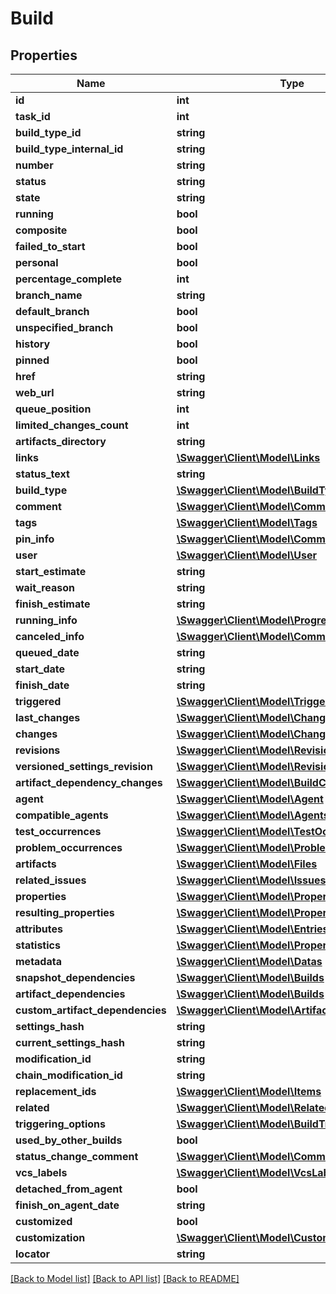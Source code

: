 # Build

## Properties
Name | Type | Description | Notes
------------ | ------------- | ------------- | -------------
**id** | **int** |  | [optional] 
**task_id** | **int** |  | [optional] 
**build_type_id** | **string** |  | [optional] 
**build_type_internal_id** | **string** |  | [optional] 
**number** | **string** |  | [optional] 
**status** | **string** |  | [optional] 
**state** | **string** |  | [optional] 
**running** | **bool** |  | [optional] 
**composite** | **bool** |  | [optional] 
**failed_to_start** | **bool** |  | [optional] 
**personal** | **bool** |  | [optional] 
**percentage_complete** | **int** |  | [optional] 
**branch_name** | **string** |  | [optional] 
**default_branch** | **bool** |  | [optional] 
**unspecified_branch** | **bool** |  | [optional] 
**history** | **bool** |  | [optional] 
**pinned** | **bool** |  | [optional] 
**href** | **string** |  | [optional] 
**web_url** | **string** |  | [optional] 
**queue_position** | **int** |  | [optional] 
**limited_changes_count** | **int** |  | [optional] 
**artifacts_directory** | **string** |  | [optional] 
**links** | [**\Swagger\Client\Model\Links**](Links.md) |  | [optional] 
**status_text** | **string** |  | [optional] 
**build_type** | [**\Swagger\Client\Model\BuildType**](BuildType.md) |  | [optional] 
**comment** | [**\Swagger\Client\Model\Comment**](Comment.md) |  | [optional] 
**tags** | [**\Swagger\Client\Model\Tags**](Tags.md) |  | [optional] 
**pin_info** | [**\Swagger\Client\Model\Comment**](Comment.md) |  | [optional] 
**user** | [**\Swagger\Client\Model\User**](User.md) |  | [optional] 
**start_estimate** | **string** |  | [optional] 
**wait_reason** | **string** |  | [optional] 
**finish_estimate** | **string** |  | [optional] 
**running_info** | [**\Swagger\Client\Model\ProgressInfo**](ProgressInfo.md) |  | [optional] 
**canceled_info** | [**\Swagger\Client\Model\Comment**](Comment.md) |  | [optional] 
**queued_date** | **string** |  | [optional] 
**start_date** | **string** |  | [optional] 
**finish_date** | **string** |  | [optional] 
**triggered** | [**\Swagger\Client\Model\TriggeredBy**](TriggeredBy.md) |  | [optional] 
**last_changes** | [**\Swagger\Client\Model\Changes**](Changes.md) |  | [optional] 
**changes** | [**\Swagger\Client\Model\Changes**](Changes.md) |  | [optional] 
**revisions** | [**\Swagger\Client\Model\Revisions**](Revisions.md) |  | [optional] 
**versioned_settings_revision** | [**\Swagger\Client\Model\Revision**](Revision.md) |  | [optional] 
**artifact_dependency_changes** | [**\Swagger\Client\Model\BuildChanges**](BuildChanges.md) |  | [optional] 
**agent** | [**\Swagger\Client\Model\Agent**](Agent.md) |  | [optional] 
**compatible_agents** | [**\Swagger\Client\Model\Agents**](Agents.md) |  | [optional] 
**test_occurrences** | [**\Swagger\Client\Model\TestOccurrences**](TestOccurrences.md) |  | [optional] 
**problem_occurrences** | [**\Swagger\Client\Model\ProblemOccurrences**](ProblemOccurrences.md) |  | [optional] 
**artifacts** | [**\Swagger\Client\Model\Files**](Files.md) |  | [optional] 
**related_issues** | [**\Swagger\Client\Model\IssuesUsages**](IssuesUsages.md) |  | [optional] 
**properties** | [**\Swagger\Client\Model\Properties**](Properties.md) |  | [optional] 
**resulting_properties** | [**\Swagger\Client\Model\Properties**](Properties.md) |  | [optional] 
**attributes** | [**\Swagger\Client\Model\Entries**](Entries.md) |  | [optional] 
**statistics** | [**\Swagger\Client\Model\Properties**](Properties.md) |  | [optional] 
**metadata** | [**\Swagger\Client\Model\Datas**](Datas.md) |  | [optional] 
**snapshot_dependencies** | [**\Swagger\Client\Model\Builds**](Builds.md) |  | [optional] 
**artifact_dependencies** | [**\Swagger\Client\Model\Builds**](Builds.md) |  | [optional] 
**custom_artifact_dependencies** | [**\Swagger\Client\Model\ArtifactDependencies**](ArtifactDependencies.md) |  | [optional] 
**settings_hash** | **string** |  | [optional] 
**current_settings_hash** | **string** |  | [optional] 
**modification_id** | **string** |  | [optional] 
**chain_modification_id** | **string** |  | [optional] 
**replacement_ids** | [**\Swagger\Client\Model\Items**](Items.md) |  | [optional] 
**related** | [**\Swagger\Client\Model\Related**](Related.md) |  | [optional] 
**triggering_options** | [**\Swagger\Client\Model\BuildTriggeringOptions**](BuildTriggeringOptions.md) |  | [optional] 
**used_by_other_builds** | **bool** |  | [optional] 
**status_change_comment** | [**\Swagger\Client\Model\Comment**](Comment.md) |  | [optional] 
**vcs_labels** | [**\Swagger\Client\Model\VcsLabel[]**](VcsLabel.md) |  | [optional] 
**detached_from_agent** | **bool** |  | [optional] 
**finish_on_agent_date** | **string** |  | [optional] 
**customized** | **bool** |  | [optional] 
**customization** | [**\Swagger\Client\Model\Customizations**](Customizations.md) |  | [optional] 
**locator** | **string** |  | [optional] 

[[Back to Model list]](../README.md#documentation-for-models) [[Back to API list]](../README.md#documentation-for-api-endpoints) [[Back to README]](../README.md)


